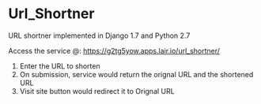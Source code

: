 # Url_Shortner

URL shortner implemented in Django 1.7 and Python 2.7

Access the service @:
https://g2tg5yow.apps.lair.io/url_shortner/

1. Enter the URL to shorten 
2. On submission, service would return the orignal URL and the shortened URL
3. Visit site button would redirect it to Orignal URL 

